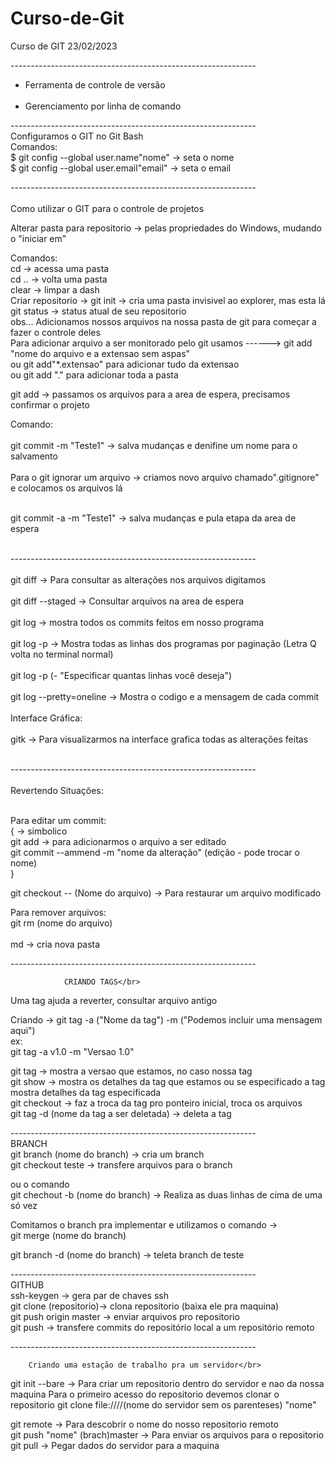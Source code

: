 # Curso-de-Git

Curso de GIT 23/02/2023</br>

-------------------------------------------------------------</br>
- Ferramenta de controle de versão</br></br>
- Gerenciamento por linha de comando</br>

-------------------------------------------------------------</br>
		Configuramos o GIT  no Git Bash</br>
Comandos:</br>
$ git config --global user.name"nome" -> seta o nome</br>
$ git config --global user.email"email" -> seta o email</br>

-------------------------------------------------------------  </br>                    
Como utilizar o GIT para o controle de projetos</br>

Alterar pasta para repositorio -> pelas propriedades do Windows, mudando o "iniciar em"</br>

Comandos:</br>
cd -> acessa uma pasta</br>
cd .. -> volta uma pasta</br>
clear -> limpar a dash</br>
Criar repositorio -> git init -> cria uma pasta invisivel ao explorer, mas esta lá</br>
git status -> status atual de seu repositorio </br>
obs... Adicionamos nossos arquivos na nossa pasta de git para começar a fazer o controle deles</br>
Para adicionar arquivo a ser monitorado pelo git usamos ------>  git add "nome do arquivo e a extensao sem aspas"</br>
ou git add"*.extensao" para adicionar tudo da extensao</br>
ou git add "." para adicionar toda a pasta</br>

git add -> passamos os arquivos para a area de espera, precisamos confirmar o projeto</br>

Comando:</br></br>
git commit -m "Teste1" -> salva mudanças e denifine um nome para o salvamento</br></br>
Para o git ignorar um arquivo -> criamos novo arquivo chamado".gitignore" e colocamos os arquivos lá</br></br>

git commit -a -m "Teste1" -> salva mudanças e pula etapa da area de espera</br></br>

-------------------------------------------------------------</br></br>
git diff -> Para consultar as alterações nos arquivos digitamos </br></br>
git diff --staged -> Consultar arquivos na area de espera</br></br>
git log -> mostra todos os commits feitos em nosso programa</br></br>
git log -p -> Mostra todas as linhas dos programas por paginação (Letra Q volta no terminal normal)</br></br>
git log -p (- "Especificar quantas linhas você deseja")</br></br>
git log --pretty=oneline -> Mostra o codigo e a mensagem de cada commit</br></br>
Interface Gráfica:</br></br>
gitk -> Para visualizarmos na interface grafica todas as alterações feitas</br></br>

-------------------------------------------------------------</br></br>
				Revertendo Situações:</br></br>

Para editar um commit:</br>
{  -> simbolico</br>
git add -> para adicionarmos o arquivo a ser editado</br>
git commit --ammend -m "nome da alteração" (edição - pode trocar o nome)</br>
}

git checkout -- (Nome do arquivo) -> Para restaurar um arquivo modificado</br>

Para remover arquivos:</br>
git rm (nome do arquivo)</br>
</br>
md -> cria nova pasta</br>

-------------------------------------------------------------</br>

				CRIANDO TAGS</br>

Uma tag ajuda a reverter, consultar arquivo antigo</br>

Criando -> git tag -a ("Nome da tag") -m ("Podemos incluir uma mensagem aqui")</br>
ex:</br>
git tag -a v1.0 -m "Versao 1.0"</br>

git tag -> mostra a versao que estamos, no caso nossa tag</br>
git show -> mostra os detalhes da tag que estamos ou se especificado a tag mostra detalhes da tag especificada</br>
git checkout -> faz a troca da tag pro ponteiro inicial, troca os arquivos</br>
git tag -d (nome da tag a ser deletada) -> deleta a tag</br>

-------------------------------------------------------------</br>
					BRANCH</br>
git branch (nome do branch) -> cria um branch</br>
git checkout teste -> transfere arquivos para o branch</br>

ou o comando</br>
git chechout -b (nome do branch) -> Realiza as duas linhas de cima de uma só vez</br>

Comitamos o branch pra implementar e utilizamos o comando -></br>
git merge (nome do branch)</br>

git branch -d (nome do branch) -> teleta branch de teste</br>

-------------------------------------------------------------</br>
					GITHUB</br>
ssh-keygen -> gera par de chaves ssh</br>
git clone (repositorio)-> clona repositorio (baixa ele pra maquina)</br>
git push origin master -> enviar arquivos pro repositorio</br>
git push -> transfere commits do repositório local a um repositório remoto</br>

-------------------------------------------------------------</br>

		Criando uma estação de trabalho pra um servidor</br>

git init --bare -> Para criar um repositorio dentro do servidor e nao da nossa maquina
Para o primeiro acesso do repositorio devemos clonar o repositorio 
 git clone file:////(nome do servidor sem os parenteses) "nome"</br>

git remote -> Para descobrir o nome do nosso repositorio remoto</br>
git push "nome" (brach)master -> Para enviar os arquivos para o repositorio </br>
git pull -> Pegar dados do servidor para a maquina </br>

